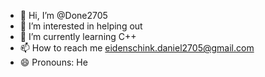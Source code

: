 - 👋 Hi, I’m @Done2705
- 👀 I’m interested in helping out
- 🌱 I’m currently learning C++
- 📫 How to reach me eidenschink.daniel2705@gmail.com
- 😄 Pronouns: He

<!---
Done2705/Done2705 is a ✨ special ✨ repository because its `README.md` (this file) appears on your GitHub profile.
You can click the Preview link to take a look at your changes.
--->
